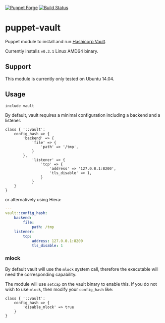 [![Puppet Forge](http://img.shields.io/puppetforge/v/jsok/vault.svg)](https://forge.puppetlabs.com/jsok/vault)
[![Build Status](https://travis-ci.org/jsok/puppet-vault.svg?branch=master)](https://travis-ci.org/jsok/puppet-vault)

# puppet-vault

Puppet module to install and run [Hashicorp Vault](https://vaultproject.io).

Currently installs `v0.3.1` Linux AMD64 binary.

## Support

This module is currently only tested on Ubuntu 14.04.

## Usage

```puppet
include vault
```

By default, vault requires a minimal configuration including a backend and a
listener.

```puppet
class { '::vault':
    config_hash => {
        'backend' => {
            'file' => {
                'path' => '/tmp',
            }
        },
            'listener' => {
                'tcp' => {
                    'address' => '127.0.0.1:8200',
                    'tls_disable' => 1,
                }
            }
    }
}
```

or alternatively using Hiera:

```yaml
---
vault::config_hash:
    backend:
        file:
            path: /tmp
    listener:
        tcp:
            address: 127.0.0.1:8200
            tls_disable: 1
```

### mlock

By default vault will use the `mlock` system call, therefore the executable
will need the corresponding capability.

The module will use `setcap` on the vault binary to enable this.
If you do not wish to use `mlock`, then modify your `config_hash` like:

```puppet
class { '::vault':
    config_hash => {
        'disable_mlock' => true
    }
}
```
